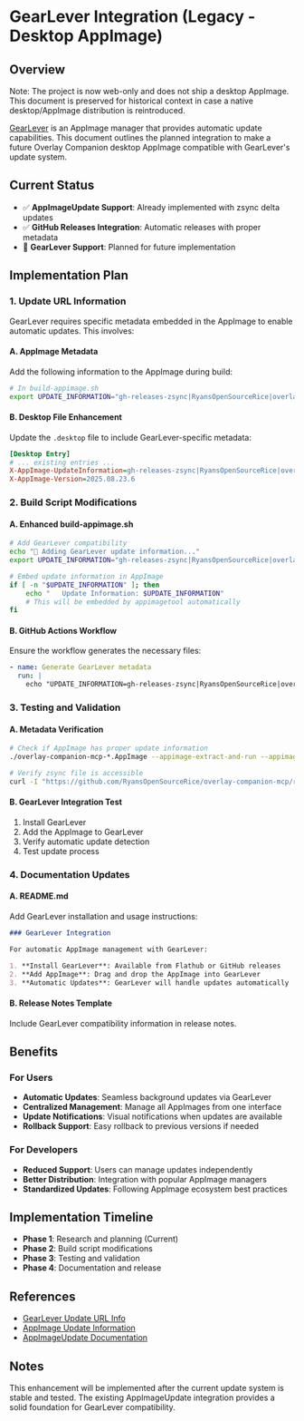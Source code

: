 # GearLever Integration (Legacy - Desktop AppImage)

## Overview

Note: The project is now web-only and does not ship a desktop AppImage. This document is preserved for historical context in case a native desktop/AppImage distribution is reintroduced.

[GearLever](https://mijorus.it/posts/gearlever/update-url-info/) is an AppImage manager that provides automatic update capabilities. This document outlines the planned integration to make a future Overlay Companion desktop AppImage compatible with GearLever's update system.

## Current Status

- ✅ **AppImageUpdate Support**: Already implemented with zsync delta updates
- ✅ **GitHub Releases Integration**: Automatic releases with proper metadata
- 🔄 **GearLever Support**: Planned for future implementation

## Implementation Plan

### 1. Update URL Information

GearLever requires specific metadata embedded in the AppImage to enable automatic updates. This involves:

#### A. AppImage Metadata
Add the following information to the AppImage during build:

```bash
# In build-appimage.sh
export UPDATE_INFORMATION="gh-releases-zsync|RyansOpenSourceRice|overlay-companion-mcp|latest|overlay-companion-mcp-*-x86_64.AppImage.zsync"
```

#### B. Desktop File Enhancement
Update the `.desktop` file to include GearLever-specific metadata:

```ini
[Desktop Entry]
# ... existing entries ...
X-AppImage-UpdateInformation=gh-releases-zsync|RyansOpenSourceRice|overlay-companion-mcp|latest|overlay-companion-mcp-*-x86_64.AppImage.zsync
X-AppImage-Version=2025.08.23.6
```

### 2. Build Script Modifications

#### A. Enhanced build-appimage.sh
```bash
# Add GearLever compatibility
echo "🔧 Adding GearLever update information..."
export UPDATE_INFORMATION="gh-releases-zsync|RyansOpenSourceRice|overlay-companion-mcp|latest|overlay-companion-mcp-*-x86_64.AppImage.zsync"

# Embed update information in AppImage
if [ -n "$UPDATE_INFORMATION" ]; then
    echo "   Update Information: $UPDATE_INFORMATION"
    # This will be embedded by appimagetool automatically
fi
```

#### B. GitHub Actions Workflow
Ensure the workflow generates the necessary files:

```yaml
- name: Generate GearLever metadata
  run: |
    echo "UPDATE_INFORMATION=gh-releases-zsync|RyansOpenSourceRice|overlay-companion-mcp|latest|overlay-companion-mcp-*-x86_64.AppImage.zsync" >> $GITHUB_ENV
```

### 3. Testing and Validation

#### A. Metadata Verification
```bash
# Check if AppImage has proper update information
./overlay-companion-mcp-*.AppImage --appimage-extract-and-run --appimage-updateinformation

# Verify zsync file is accessible
curl -I "https://github.com/RyansOpenSourceRice/overlay-companion-mcp/releases/latest/download/overlay-companion-mcp-latest-x86_64.AppImage.zsync"
```

#### B. GearLever Integration Test
1. Install GearLever
2. Add the AppImage to GearLever
3. Verify automatic update detection
4. Test update process

### 4. Documentation Updates

#### A. README.md
Add GearLever installation and usage instructions:

```markdown
### GearLever Integration

For automatic AppImage management with GearLever:

1. **Install GearLever**: Available from Flathub or GitHub releases
2. **Add AppImage**: Drag and drop the AppImage into GearLever
3. **Automatic Updates**: GearLever will handle updates automatically
```

#### B. Release Notes Template
Include GearLever compatibility information in release notes.

## Benefits

### For Users
- **Automatic Updates**: Seamless background updates via GearLever
- **Centralized Management**: Manage all AppImages from one interface
- **Update Notifications**: Visual notifications when updates are available
- **Rollback Support**: Easy rollback to previous versions if needed

### For Developers
- **Reduced Support**: Users can manage updates independently
- **Better Distribution**: Integration with popular AppImage managers
- **Standardized Updates**: Following AppImage ecosystem best practices

## Implementation Timeline

- **Phase 1**: Research and planning (Current)
- **Phase 2**: Build script modifications
- **Phase 3**: Testing and validation
- **Phase 4**: Documentation and release

## References

- [GearLever Update URL Info](https://mijorus.it/posts/gearlever/update-url-info/)
- [AppImage Update Information](https://docs.appimage.org/packaging-guide/optional/updates.html)
- [AppImageUpdate Documentation](https://github.com/AppImage/AppImageUpdate)

## Notes

This enhancement will be implemented after the current update system is stable and tested. The existing AppImageUpdate integration provides a solid foundation for GearLever compatibility.